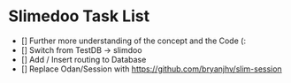 # Slimedoo Task List

- [] Further more understanding of the concept and the Code (:
- [] Switch from TestDB -> slimdoo
- [] Add / Insert routing to Database
- [] Replace Odan/Session with https://github.com/bryanjhv/slim-session